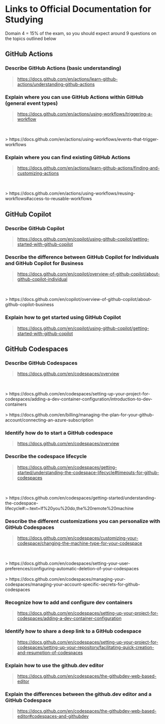 # Links to Official Documentation for Studying
Domain 4 = 15% of the exam, so you should expect around 9 questions on the topics outlined below

## GitHub Actions

### Describe GitHub Actions (basic understanding)
> https://docs.github.com/en/actions/learn-github-actions/understanding-github-actions

### Explain where you can use GitHub Actions within GitHub (general event types)
> https://docs.github.com/en/actions/using-workflows/triggering-a-workflow
<br />
<br />
> https://docs.github.com/en/actions/using-workflows/events-that-trigger-workflows

### Explain where you can find existing GitHub Actions
> https://docs.github.com/en/actions/learn-github-actions/finding-and-customizing-actions
<br />
<br />
> https://docs.github.com/en/actions/using-workflows/reusing-workflows#access-to-reusable-workflows

## GitHub Copilot

### Describe GitHub Copilot
> https://docs.github.com/en/copilot/using-github-copilot/getting-started-with-github-copilot

### Describe the difference between GitHub Copilot for Individuals and GitHub Copilot for Business
> https://docs.github.com/en/copilot/overview-of-github-copilot/about-github-copilot-individual
<br />
<br />
> https://docs.github.com/en/copilot/overview-of-github-copilot/about-github-copilot-business

### Explain how to get started using GitHub Copilot
> https://docs.github.com/en/copilot/using-github-copilot/getting-started-with-github-copilot

## GitHub Codespaces

### Describe GitHub Codespaces
> https://docs.github.com/en/codespaces/overview
<br />
<br />
> https://docs.github.com/en/codespaces/setting-up-your-project-for-codespaces/adding-a-dev-container-configuration/introduction-to-dev-containers
<br />
<br />
> https://docs.github.com/en/billing/managing-the-plan-for-your-github-account/connecting-an-azure-subscription

### Identify how do to start a GitHub codespace
> https://docs.github.com/en/codespaces/overview

### Describe the codespace lifecycle
> https://docs.github.com/en/codespaces/getting-started/understanding-the-codespace-lifecycle#timeouts-for-github-codespaces
<br />
<br />
> https://docs.github.com/en/codespaces/getting-started/understanding-the-codespace-lifecycle#:~:text=If%20you%20do,the%20remote%20machine

### Describe the different customizations you can personalize with GitHub Codespaces
> https://docs.github.com/en/codespaces/customizing-your-codespace/changing-the-machine-type-for-your-codespace
<br />
<br />
> https://docs.github.com/en/codespaces/setting-your-user-preferences/configuring-automatic-deletion-of-your-codespaces
<br />
<br />
> https://docs.github.com/en/codespaces/managing-your-codespaces/managing-your-account-specific-secrets-for-github-codespaces

### Recognize how to add and configure dev containers
> https://docs.github.com/en/codespaces/setting-up-your-project-for-codespaces/adding-a-dev-container-configuration

### Identify how to share a deep link to a GitHub codespace
> https://docs.github.com/en/codespaces/setting-up-your-project-for-codespaces/setting-up-your-repository/facilitating-quick-creation-and-resumption-of-codespaces

### Explain how to use the github.dev editor
> https://docs.github.com/en/codespaces/the-githubdev-web-based-editor

### Explain the differences between the github.dev editor and a GitHub Codespace
> https://docs.github.com/en/codespaces/the-githubdev-web-based-editor#codespaces-and-githubdev